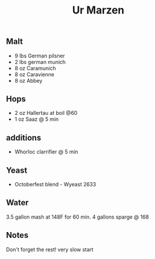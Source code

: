 ﻿---
layout: post
title: Ur Marzen
tags: [ beer ]
---
## Malt
- 9 lbs  German pilsner
- 2 lbs  german munich 
- 8 oz Caramunich
- 8 oz Caravienne
- 8 oz Abbey
## Hops
-  2 oz Hallertau at boil @60
-  1 oz Saaz @ 5 min
## additions
- Whorloc clarrifier  @ 5 min
## Yeast
- Octoberfest blend  - Wyeast 2633
## Water
3.5 gallon mash at 148F for 60 min. 4 gallons sparge @ 168
## Notes
Don't forget the rest! 
very slow start
